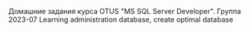 Домашние задания курса OTUS "MS SQL Server Developer".
Группа 2023-07
Learning administration database, create optimal database
